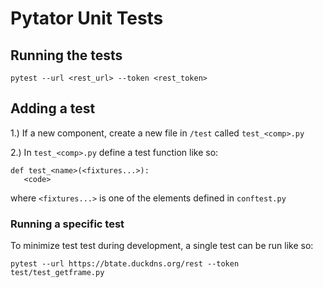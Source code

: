 # Pytator Unit Tests

## Running the tests

```
pytest --url <rest_url> --token <rest_token>
```

## Adding a test

1.) If a new component, create a new file in `/test` called `test_<comp>.py`

2.) In `test_<comp>.py` define a test function like so:

```
def test_<name>(<fixtures...>):
   <code>
```

where `<fixtures...>` is one of the elements defined in `conftest.py`

### Running a specific test

To minimize test test during development, a single test can be run like so:

```
pytest --url https://btate.duckdns.org/rest --token test/test_getframe.py
```
